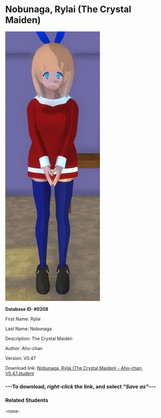 # Nobunaga, Rylai (The Crystal Maiden)

<img src="Files/Images/Nobunaga, Rylai (The Crystal Maiden).png" title="Nobunaga, Rylai (The Crystal Maiden) - Aho-chan, V0.47">

**Database ID: #0208**

First Name: Rylai

Last Name: Nobunaga

Description: The Crystal Maiden

Author: Aho-chan

Version: V0.47

Download link: <a href="https://raw.githubusercontent.com/Arbiter1223/Daigaku-Gurashi-Custom-Students/master/Files/Studen%20Files/Nobunaga%2C%20Rylai%20(The%20Crystal%20Maiden)%20-%20Aho-chan%2C%20V0.47.student">Nobunaga, Rylai (The Crystal Maiden) - Aho-chan, V0.47.student</a>

### ---**To download, _right-click_ the link, and select _"Save as"_**---

### Related Students

-none-
